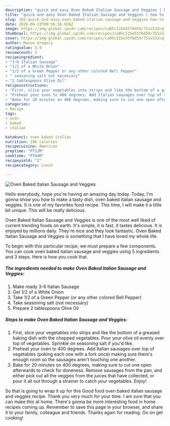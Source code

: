 ```yaml
---
description: "quick and easy Oven Baked Italian Sausage and Veggies | how to cook Oven Baked Italian Sausage and Veggies"
title: "quick and easy Oven Baked Italian Sausage and Veggies | how to cook Oven Baked Italian Sausage and Veggies"
slug: 182-quick-and-easy-oven-baked-italian-sausage-and-veggies-how-to-cook-oven-baked-italian-sausage-and-veggies
date: 2020-06-23T00:56:36.026Z
image: https://img-global.cpcdn.com/recipes/ca05c115e55f6d59/751x532cq70/oven-baked-italian-sausage-and-veggies-recipe-main-photo.jpg
thumbnail: https://img-global.cpcdn.com/recipes/ca05c115e55f6d59/751x532cq70/oven-baked-italian-sausage-and-veggies-recipe-main-photo.jpg
cover: https://img-global.cpcdn.com/recipes/ca05c115e55f6d59/751x532cq70/oven-baked-italian-sausage-and-veggies-recipe-main-photo.jpg
author: Mason Gregory
ratingvalue: 3.9
reviewcount: 3
recipeingredient:
- "3-6 Italian Sausage"
- "1/2 of a White Onion"
- "1/2 of a Green Pepper or any other colored Bell Pepper"
- " seasoning salt not necessary"
- "2 tablespoons Olive Oil"
recipeinstructions:
- "First, slice your vegetables into strips and like the bottom of a greased baking dish with the chopped vegetables. Pour your olive oil evenly over top of vegetables. Sprinkle on seasoning salt if you&#39;d like."
- "Preheat your oven to 400 degrees. Add Italian sausages over top of vegetables (poking each one with a fork once) making sure there&#39;s enough room so the sausages aren&#39;t touching one another."
- "Bake for 20 minutes on 400 degrees, making sure to cut one open afterwards to check for doneness. Remove sausages from the pan, and either pick out all the veggies from the juices that have collected, or pour it all out through a strainer to catch your vegetables. Enjoy!"
categories:
- Recipe
tags:
- oven
- baked
- italian

katakunci: oven baked italian 
nutrition: 296 calories
recipecuisine: American
preptime: "PT12M"
cooktime: "PT44M"
recipeyield: "2"
recipecategory: Lunch

---
```



![Oven Baked Italian Sausage and Veggies](https://img-global.cpcdn.com/recipes/ca05c115e55f6d59/751x532cq70/oven-baked-italian-sausage-and-veggies-recipe-main-photo.jpg)

Hello everybody, hope you're having an amazing day today. Today, I'm gonna show you how to make a tasty dish, oven baked italian sausage and veggies. It is one of my favorites food recipe. This time, I will make it a little bit unique. This will be really delicious.



Oven Baked Italian Sausage and Veggies is one of the most well liked of current trending foods on earth. It's simple, it is fast, it tastes delicious. It is enjoyed by millions daily. They're nice and they look fantastic. Oven Baked Italian Sausage and Veggies is something that I have loved my whole life.


To begin with this particular recipe, we must prepare a few components. You can cook oven baked italian sausage and veggies using 5 ingredients and 3 steps. Here is how you cook that.

<!--inarticleads1-->

##### The ingredients needed to make Oven Baked Italian Sausage and Veggies:

1. Make ready 3-6 Italian Sausage
1. Get 1/2 of a White Onion
1. Take 1/2 of a Green Pepper (or any other colored Bell Pepper)
1. Take  seasoning salt (not necessary)
1. Prepare 2 tablespoons Olive Oil




<!--inarticleads2-->

##### Steps to make Oven Baked Italian Sausage and Veggies:

1. First, slice your vegetables into strips and like the bottom of a greased baking dish with the chopped vegetables. Pour your olive oil evenly over top of vegetables. Sprinkle on seasoning salt if you&#39;d like.
1. Preheat your oven to 400 degrees. Add Italian sausages over top of vegetables (poking each one with a fork once) making sure there&#39;s enough room so the sausages aren&#39;t touching one another.
1. Bake for 20 minutes on 400 degrees, making sure to cut one open afterwards to check for doneness. Remove sausages from the pan, and either pick out all the veggies from the juices that have collected, or pour it all out through a strainer to catch your vegetables. Enjoy!




So that is going to wrap it up for this Good food oven baked italian sausage and veggies recipe. Thank you very much for your time. I am sure that you can make this at home. There's gonna be more interesting food in home recipes coming up. Remember to save this page in your browser, and share it to your family, colleague and friends. Thanks again for reading. Go on get cooking!
